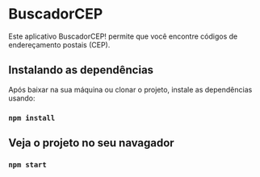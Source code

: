 # BuscadorCEP

Este aplicativo BuscadorCEP! permite que você encontre códigos de endereçamento postais (CEP).

## Instalando as dependências

Após baixar na sua máquina ou clonar o projeto, instale as dependências usando:

### `npm install`

## Veja o projeto no seu navagador

### `npm start`
